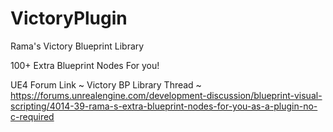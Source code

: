 # VictoryPlugin
Rama's Victory Blueprint Library

100+ Extra Blueprint Nodes For you!

UE4 Forum Link ~ Victory BP Library Thread ~ https://forums.unrealengine.com/development-discussion/blueprint-visual-scripting/4014-39-rama-s-extra-blueprint-nodes-for-you-as-a-plugin-no-c-required
